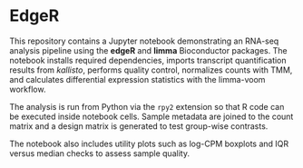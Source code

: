 # EdgeR

This repository contains a Jupyter notebook demonstrating an RNA-seq analysis pipeline using the **edgeR** and **limma** Bioconductor packages. The notebook installs required dependencies, imports transcript quantification results from *kallisto*, performs quality control, normalizes counts with TMM, and calculates differential expression statistics with the limma-voom workflow.

The analysis is run from Python via the `rpy2` extension so that R code can be executed inside notebook cells. Sample metadata are joined to the count matrix and a design matrix is generated to test group-wise contrasts.

The notebook also includes utility plots such as log-CPM boxplots and IQR versus median checks to assess sample quality.
